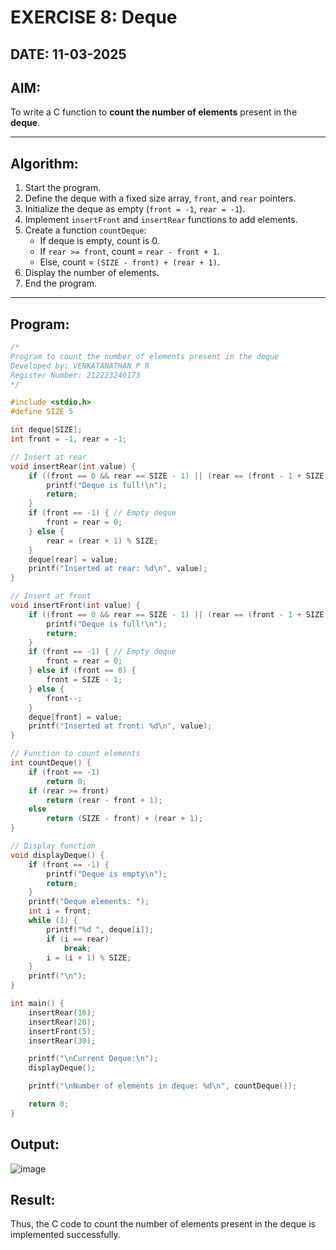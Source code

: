 #  EXERCISE 8: Deque

##  DATE: 11-03-2025

##  AIM:
To write a C function to **count the number of elements** present in the **deque**.

---

##  Algorithm:
1. Start the program.
2. Define the deque with a fixed size array, `front`, and `rear` pointers.
3. Initialize the deque as empty (`front = -1`, `rear = -1`).
4. Implement `insertFront` and `insertRear` functions to add elements.
5. Create a function `countDeque`:
   - If deque is empty, count is 0.
   - If `rear >= front`, count = `rear - front + 1`.
   - Else, count = `(SIZE - front) + (rear + 1)`.
6. Display the number of elements.
7. End the program.

---

## Program:
```c
/*
Program to count the number of elements present in the deque
Developed by: VENKATANATHAN P R
Register Number: 212223240173
*/

#include <stdio.h>
#define SIZE 5

int deque[SIZE];
int front = -1, rear = -1;

// Insert at rear
void insertRear(int value) {
    if ((front == 0 && rear == SIZE - 1) || (rear == (front - 1 + SIZE) % SIZE)) {
        printf("Deque is full!\n");
        return;
    }
    if (front == -1) { // Empty deque
        front = rear = 0;
    } else {
        rear = (rear + 1) % SIZE;
    }
    deque[rear] = value;
    printf("Inserted at rear: %d\n", value);
}

// Insert at front
void insertFront(int value) {
    if ((front == 0 && rear == SIZE - 1) || (rear == (front - 1 + SIZE) % SIZE)) {
        printf("Deque is full!\n");
        return;
    }
    if (front == -1) { // Empty deque
        front = rear = 0;
    } else if (front == 0) {
        front = SIZE - 1;
    } else {
        front--;
    }
    deque[front] = value;
    printf("Inserted at front: %d\n", value);
}

// Function to count elements
int countDeque() {
    if (front == -1)
        return 0;
    if (rear >= front)
        return (rear - front + 1);
    else
        return (SIZE - front) + (rear + 1);
}

// Display function
void displayDeque() {
    if (front == -1) {
        printf("Deque is empty\n");
        return;
    }
    printf("Deque elements: ");
    int i = front;
    while (1) {
        printf("%d ", deque[i]);
        if (i == rear)
            break;
        i = (i + 1) % SIZE;
    }
    printf("\n");
}

int main() {
    insertRear(10);
    insertRear(20);
    insertFront(5);
    insertRear(30);

    printf("\nCurrent Deque:\n");
    displayDeque();

    printf("\nNumber of elements in deque: %d\n", countDeque());

    return 0;
}
```

## Output:

![image](https://github.com/user-attachments/assets/eb136ec8-fa83-4200-9fd8-ca21918bb87b)

## Result:
Thus, the C code to count the number of elements present in the deque is implemented successfully.
